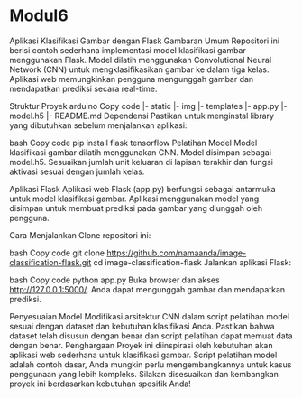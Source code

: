# Modul6


Aplikasi Klasifikasi Gambar dengan Flask
Gambaran Umum
Repositori ini berisi contoh sederhana implementasi model klasifikasi gambar menggunakan Flask. Model dilatih menggunakan Convolutional Neural Network (CNN) untuk mengklasifikasikan gambar ke dalam tiga kelas. Aplikasi web memungkinkan pengguna mengunggah gambar dan mendapatkan prediksi secara real-time.

Struktur Proyek
arduino
Copy code
|- static
   |- img
|- templates
|- app.py
|- model.h5
|- README.md
Dependensi
Pastikan untuk menginstal library yang dibutuhkan sebelum menjalankan aplikasi:

bash
Copy code
pip install flask tensorflow
Pelatihan Model
Model klasifikasi gambar dilatih menggunakan CNN. Model disimpan sebagai model.h5. Sesuaikan jumlah unit keluaran di lapisan terakhir dan fungsi aktivasi sesuai dengan jumlah kelas.

Aplikasi Flask
Aplikasi web Flask (app.py) berfungsi sebagai antarmuka untuk model klasifikasi gambar. Aplikasi menggunakan model yang disimpan untuk membuat prediksi pada gambar yang diunggah oleh pengguna.

Cara Menjalankan
Clone repositori ini:

bash
Copy code
git clone https://github.com/namaanda/image-classification-flask.git
cd image-classification-flask
Jalankan aplikasi Flask:

bash
Copy code
python app.py
Buka browser dan akses http://127.0.0.1:5000/. Anda dapat mengunggah gambar dan mendapatkan prediksi.

Penyesuaian Model
Modifikasi arsitektur CNN dalam script pelatihan model sesuai dengan dataset dan kebutuhan klasifikasi Anda.
Pastikan bahwa dataset telah disusun dengan benar dan script pelatihan dapat memuat data dengan benar.
Penghargaan
Proyek ini diinspirasi oleh kebutuhan akan aplikasi web sederhana untuk klasifikasi gambar.
Script pelatihan model adalah contoh dasar, Anda mungkin perlu mengembangkannya untuk kasus penggunaan yang lebih kompleks.
Silakan disesuaikan dan kembangkan proyek ini berdasarkan kebutuhan spesifik Anda!
